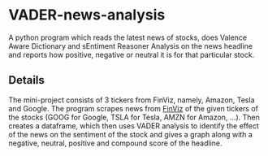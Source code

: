 # VADER-news-analysis
A python program which reads the latest news of stocks, does Valence Aware Dictionary and sEntiment Reasoner Analysis on the news headline and reports how positive, negative or neutral it is for that particular stock.

## Details
The mini-project consists of 3 tickers from FinViz, namely, Amazon, Tesla and Google. The program scrapes news from [FinViz](https://finviz.com/) of the given tickers of the stocks (GOOG for Google, TSLA for Tesla, AMZN for Amazon, ...). Then creates a dataframe, which then uses VADER analysis to identify the effect of the news on the sentiment of the stock and gives a graph along with a negative, neutral, positive and compound score of the headline. 
